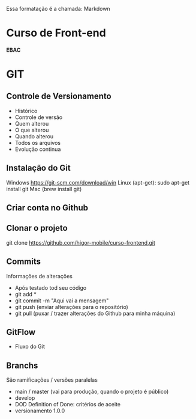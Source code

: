 Essa formatação é a chamada: Markdown

# Curso de Front-end
#### EBAC

# GIT
## Controle de Versionamento
- Histórico
- Controle de versão
- Quem alterou
- O que alterou
- Quando alterou
- Todos os arquivos
- Evolução continua


## Instalação do Git

Windows https://git-scm.com/download/win
Linux (apt-get): sudo apt-get install git
Mac (brew install git)

## Criar conta no Github

## Clonar o projeto
git clone https://github.com/higor-mobile/curso-frontend.git


## Commits
Informações de alterações
- Após testado tod seu código
- git add *
- git commit -m "Aqui vai a mensagem"
- git push (enviar alterações para o repositório)
- git pull (puxar / trazer alterações do Github para minha máquina)

## GitFlow
- Fluxo do Git

## Branchs
São ramificações  / versões paralelas

- main / master (vai para produção, quando o projeto é público)
- develop
- DOD Definition of Done: critérios de aceite
- versionamento 1.0.0